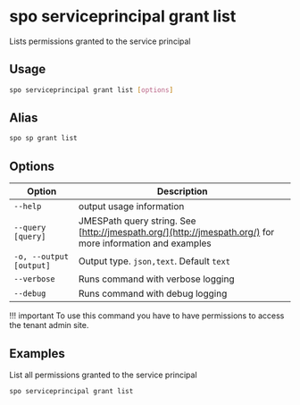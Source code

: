 # spo serviceprincipal grant list

Lists permissions granted to the service principal

## Usage

```sh
spo serviceprincipal grant list [options]
```

## Alias

```sh
spo sp grant list
```

## Options

Option|Description
------|-----------
`--help`|output usage information
`--query [query]`|JMESPath query string. See [http://jmespath.org/](http://jmespath.org/) for more information and examples
`-o, --output [output]`|Output type. `json,text`. Default `text`
`--verbose`|Runs command with verbose logging
`--debug`|Runs command with debug logging

!!! important
    To use this command you have to have permissions to access the tenant admin site.

## Examples

List all permissions granted to the service principal

```sh
spo serviceprincipal grant list
```